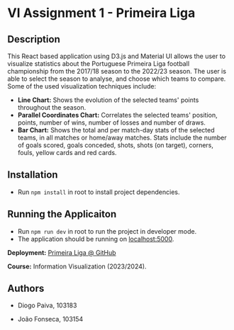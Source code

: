 # VI Assignment 1 - Primeira Liga

## Description

This React based application using D3.js and Material UI allows the user to visualize statistics about the Portuguese Primeira Liga football championship from the 2017/18 season to the 2022/23 season. The user is able to select the season to analyse, and choose which teams to compare. Some of the used visualization techniques include:

- **Line Chart:** Shows the evolution of the selected teams' points throughout the season.
- **Parallel Coordinates Chart:** Correlates the selected teams' position, points, number of wins, number of losses and number of draws.
- **Bar Chart:** Shows the total and per match-day stats of the selected teams, in all matches or home/away matches. Stats include the number of goals scored, goals conceded, shots, shots (on target), corners, fouls, yellow cards and red cards.

## Installation

- Run `npm install` in root to install project dependencies.

## Running the Applicaiton

- Run `npm run dev` in root to run the project in developer mode.
- The application should be running on [localhost:5000](http://localhost:5000/).

**Deployment:** [Primeira Liga @ GitHub](https://joaompfonseca.github.io/vi-primeira-liga/)

**Course:** Information Visualization (2023/2024).

## Authors

- Diogo Paiva, 103183

- João Fonseca, 103154
